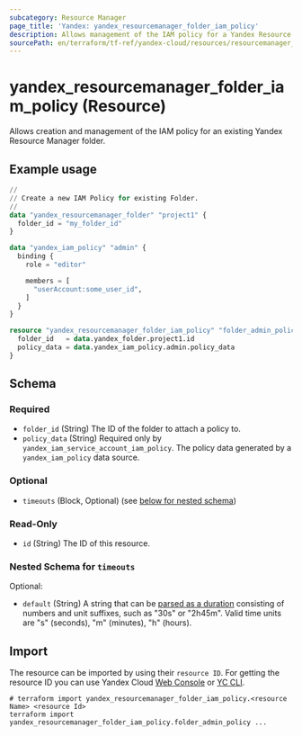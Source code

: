 ```yaml
---
subcategory: Resource Manager
page_title: 'Yandex: yandex_resourcemanager_folder_iam_policy'
description: Allows management of the IAM policy for a Yandex Resource Manager folder.
sourcePath: en/terraform/tf-ref/yandex-cloud/resources/resourcemanager_folder_iam_policy.md
---
```


# yandex_resourcemanager_folder_iam_policy (Resource)

Allows creation and management of the IAM policy for an existing Yandex Resource Manager folder.

## Example usage

```terraform
//
// Create a new IAM Policy for existing Folder.
//
data "yandex_resourcemanager_folder" "project1" {
  folder_id = "my_folder_id"
}

data "yandex_iam_policy" "admin" {
  binding {
    role = "editor"

    members = [
      "userAccount:some_user_id",
    ]
  }
}

resource "yandex_resourcemanager_folder_iam_policy" "folder_admin_policy" {
  folder_id   = data.yandex_folder.project1.id
  policy_data = data.yandex_iam_policy.admin.policy_data
}
```

<!-- schema generated by tfplugindocs -->
## Schema

### Required

- `folder_id` (String) The ID of the folder to attach a policy to.
- `policy_data` (String) Required only by `yandex_iam_service_account_iam_policy`. The policy data generated by a `yandex_iam_policy` data source.

### Optional

- `timeouts` (Block, Optional) (see [below for nested schema](#nestedblock--timeouts))

### Read-Only

- `id` (String) The ID of this resource.

<a id="nestedblock--timeouts"></a>
### Nested Schema for `timeouts`

Optional:

- `default` (String) A string that can be [parsed as a duration](https://pkg.go.dev/time#ParseDuration) consisting of numbers and unit suffixes, such as "30s" or "2h45m". Valid time units are "s" (seconds), "m" (minutes), "h" (hours).

## Import

The resource can be imported by using their `resource ID`. For getting the resource ID you can use Yandex Cloud [Web Console](https://console.yandex.cloud) or [YC CLI](https://yandex.cloud/docs/cli/quickstart).

```shell
# terraform import yandex_resourcemanager_folder_iam_policy.<resource Name> <resource Id>
terraform import yandex_resourcemanager_folder_iam_policy.folder_admin_policy ...
```
